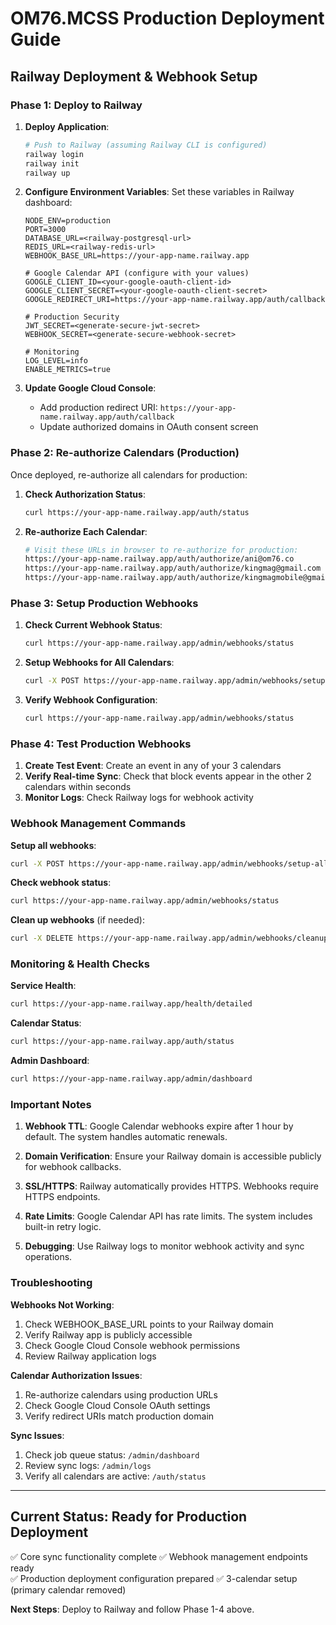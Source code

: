 # OM76.MCSS Production Deployment Guide

## Railway Deployment & Webhook Setup

### Phase 1: Deploy to Railway

1. **Deploy Application**:
   ```bash
   # Push to Railway (assuming Railway CLI is configured)
   railway login
   railway init
   railway up
   ```

2. **Configure Environment Variables**:
   Set these variables in Railway dashboard:
   ```
   NODE_ENV=production
   PORT=3000
   DATABASE_URL=<railway-postgresql-url>
   REDIS_URL=<railway-redis-url>
   WEBHOOK_BASE_URL=https://your-app-name.railway.app
   
   # Google Calendar API (configure with your values)
   GOOGLE_CLIENT_ID=<your-google-oauth-client-id>
   GOOGLE_CLIENT_SECRET=<your-google-oauth-client-secret>
   GOOGLE_REDIRECT_URI=https://your-app-name.railway.app/auth/callback
   
   # Production Security
   JWT_SECRET=<generate-secure-jwt-secret>
   WEBHOOK_SECRET=<generate-secure-webhook-secret>
   
   # Monitoring
   LOG_LEVEL=info
   ENABLE_METRICS=true
   ```

3. **Update Google Cloud Console**:
   - Add production redirect URI: `https://your-app-name.railway.app/auth/callback`
   - Update authorized domains in OAuth consent screen

### Phase 2: Re-authorize Calendars (Production)

Once deployed, re-authorize all calendars for production:

1. **Check Authorization Status**:
   ```bash
   curl https://your-app-name.railway.app/auth/status
   ```

2. **Re-authorize Each Calendar**:
   ```bash
   # Visit these URLs in browser to re-authorize for production:
   https://your-app-name.railway.app/auth/authorize/ani@om76.co
   https://your-app-name.railway.app/auth/authorize/kingmag@gmail.com  
   https://your-app-name.railway.app/auth/authorize/kingmagmobile@gmail.com
   ```

### Phase 3: Setup Production Webhooks

1. **Check Current Webhook Status**:
   ```bash
   curl https://your-app-name.railway.app/admin/webhooks/status
   ```

2. **Setup Webhooks for All Calendars**:
   ```bash
   curl -X POST https://your-app-name.railway.app/admin/webhooks/setup-all
   ```

3. **Verify Webhook Configuration**:
   ```bash
   curl https://your-app-name.railway.app/admin/webhooks/status
   ```

### Phase 4: Test Production Webhooks

1. **Create Test Event**: Create an event in any of your 3 calendars
2. **Verify Real-time Sync**: Check that block events appear in the other 2 calendars within seconds
3. **Monitor Logs**: Check Railway logs for webhook activity

### Webhook Management Commands

**Setup all webhooks**:
```bash
curl -X POST https://your-app-name.railway.app/admin/webhooks/setup-all
```

**Check webhook status**:
```bash
curl https://your-app-name.railway.app/admin/webhooks/status
```

**Clean up webhooks** (if needed):
```bash
curl -X DELETE https://your-app-name.railway.app/admin/webhooks/cleanup
```

### Monitoring & Health Checks

**Service Health**:
```bash
curl https://your-app-name.railway.app/health/detailed
```

**Calendar Status**:
```bash
curl https://your-app-name.railway.app/auth/status
```

**Admin Dashboard**:
```bash
curl https://your-app-name.railway.app/admin/dashboard
```

### Important Notes

1. **Webhook TTL**: Google Calendar webhooks expire after 1 hour by default. The system handles automatic renewals.

2. **Domain Verification**: Ensure your Railway domain is accessible publicly for webhook callbacks.

3. **SSL/HTTPS**: Railway automatically provides HTTPS. Webhooks require HTTPS endpoints.

4. **Rate Limits**: Google Calendar API has rate limits. The system includes built-in retry logic.

5. **Debugging**: Use Railway logs to monitor webhook activity and sync operations.

### Troubleshooting

**Webhooks Not Working**:
1. Check WEBHOOK_BASE_URL points to your Railway domain
2. Verify Railway app is publicly accessible
3. Check Google Cloud Console webhook permissions
4. Review Railway application logs

**Calendar Authorization Issues**:
1. Re-authorize calendars using production URLs
2. Check Google Cloud Console OAuth settings
3. Verify redirect URIs match production domain

**Sync Issues**:
1. Check job queue status: `/admin/dashboard`
2. Review sync logs: `/admin/logs`
3. Verify all calendars are active: `/auth/status`

---

## Current Status: Ready for Production Deployment

✅ Core sync functionality complete
✅ Webhook management endpoints ready  
✅ Production deployment configuration prepared
✅ 3-calendar setup (primary calendar removed)

**Next Steps**: Deploy to Railway and follow Phase 1-4 above.